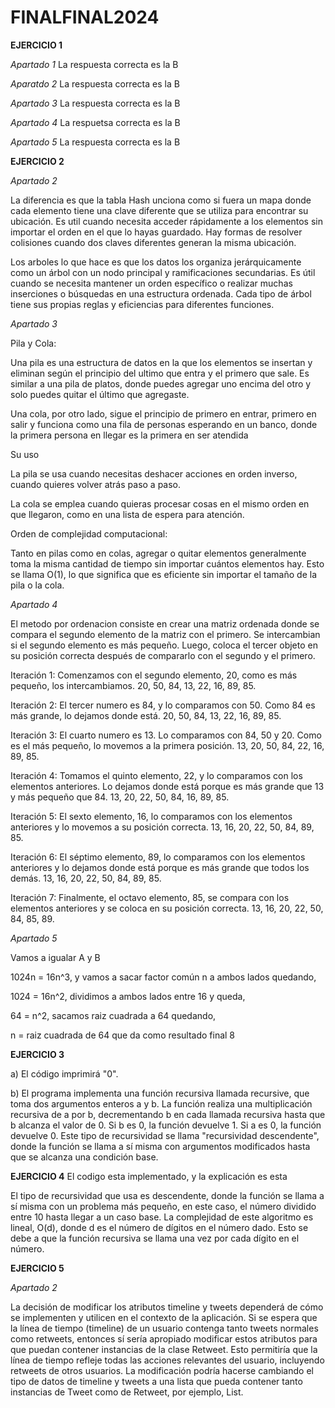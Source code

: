 # FINALFINAL2024

**EJERCICIO 1**


_Apartado 1_ La respuesta correcta es la B

_Aparatdo 2_ La respuesta correcta es la B

_Apartado 3_ La respuesta correcta es la B

_Apartado 4_ La respuetsa correcta es la B

_Apartado 5_ La respuesta correcta es la B



**EJERCICIO 2**


_Apartado 2_ 

La diferencia es que la tabla Hash unciona como si fuera un mapa donde cada elemento tiene una clave diferente que se utiliza para encontrar su ubicación. Es util cuando necesita acceder rápidamente a los elementos sin importar el orden en el que lo hayas guardado. Hay formas de resolver colisiones cuando dos claves diferentes generan la misma ubicación.

Los arboles lo que hace es que los datos los organiza jerárquicamente como un árbol con un nodo principal y ramificaciones secundarias. Es útil cuando se necesita mantener un orden específico o realizar muchas inserciones o búsquedas en una estructura ordenada. Cada tipo de árbol tiene sus propias reglas y eficiencias para diferentes funciones.

_Apartado 3_

Pila y Cola:

Una pila es una estructura de datos en la que los elementos se insertan y eliminan según el principio del ultimo que entra y el primero que sale.
Es similar a una pila de platos, donde puedes agregar uno encima del otro y solo puedes quitar el último que agregaste.

Una cola, por otro lado, sigue el principio de primero en entrar, primero en salir y funciona como una fila de personas esperando en un banco, donde la primera persona en llegar es la primera en ser atendida

Su uso


La pila se usa cuando necesitas deshacer acciones en orden inverso, cuando quieres volver atrás paso a paso.

La cola se emplea cuando quieras procesar cosas en el mismo orden en que llegaron, como en una lista de espera para atención.


Orden de complejidad computacional:

Tanto en pilas como en colas, agregar o quitar elementos generalmente toma la misma cantidad de tiempo sin importar cuántos elementos hay. Esto se llama O(1), lo que significa que es eficiente sin importar el tamaño de la pila o la cola.



_Apartado 4_

El metodo por ordenacion consiste en crear una matriz ordenada donde se compara el segundo elemento de la matriz con el primero. Se intercambian si el segundo elemento es más pequeño. Luego, coloca el tercer objeto en su posición correcta después de compararlo con el segundo y el primero. 

Iteración 1: Comenzamos con el segundo elemento, 20, como es más pequeño, los intercambiamos.  20, 50, 84, 13, 22, 16, 89, 85.

Iteración 2: El tercer numero es 84, y lo comparamos con 50. Como 84 es más grande, lo dejamos donde está. 20, 50, 84, 13, 22, 16, 89, 85.

Iteración 3: El cuarto numero es 13. Lo comparamos con 84, 50 y 20. Como es el más pequeño, lo movemos a la primera posición. 13, 20, 50, 84, 22, 16, 89, 85.

Iteración 4: Tomamos el quinto elemento, 22, y lo comparamos con los elementos anteriores. Lo dejamos donde está porque es más grande que 13 y más pequeño que 84. 13, 20, 22, 50, 84, 16, 89, 85.

Iteración 5: El sexto elemento, 16, lo comparamos con los elementos anteriores y lo movemos a su posición correcta.  13, 16, 20, 22, 50, 84, 89, 85.

Iteración 6: El séptimo elemento, 89, lo comparamos con los elementos anteriores y lo dejamos donde está porque es más grande que todos los demás.  13, 16, 20, 22, 50, 84, 89, 85.

Iteración 7: Finalmente, el octavo elemento, 85, se compara con los elementos anteriores y se coloca en su posición correcta. 13, 16, 20, 22, 50, 84, 85, 89.


_Apartado 5_

Vamos a igualar A y B 

1024n = 16n^3, y vamos a sacar factor común n a ambos lados quedando, 

1024 = 16n^2, dividimos a ambos lados entre 16 y queda,

64 = n^2, sacamos raiz cuadrada a 64 quedando,

n = raiz cuadrada de 64 que da como resultado final 8
​


**EJERCICIO 3**

a) El código imprimirá "0".

b) El programa implementa una función recursiva llamada recursive, que toma dos argumentos enteros a y b. La función realiza una multiplicación recursiva de a por b, decrementando b en cada llamada recursiva hasta que b alcanza el valor de 0. Si b es 0, la función devuelve 1. Si a es 0, la función devuelve 0. Este tipo de recursividad se llama "recursividad descendente", donde la función se llama a sí misma con argumentos modificados hasta que se alcanza una condición base.



**EJERCICIO 4**
El codigo esta implementado, y la explicación es esta 

El tipo de recursividad que usa es descendente, donde la función se llama a sí misma con un problema más pequeño, en este caso, el número dividido entre 10 hasta llegar a un caso base.
La complejidad de este algoritmo es lineal, O(d), donde d es el número de dígitos en el número dado. Esto se debe a que la función recursiva se llama una vez por cada dígito en el número.
 

**EJERCICIO 5**
 
 
 _Apartado 2_

La decisión de modificar los atributos timeline y tweets dependerá de cómo se implementen y utilicen en el contexto de la aplicación. Si se espera que la línea de tiempo (timeline) de un usuario contenga tanto tweets normales como retweets, entonces sí sería apropiado modificar estos atributos para que puedan contener instancias de la clase Retweet. Esto permitiría que la línea de tiempo refleje todas las acciones relevantes del usuario, incluyendo retweets de otros usuarios.
La modificación podría hacerse cambiando el tipo de datos de timeline y tweets a una lista que pueda contener tanto instancias de Tweet como de Retweet, por ejemplo, List<Tweet>.
